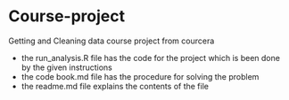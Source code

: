 # Course-project
Getting and Cleaning data course project from courcera

- the run_analysis.R file has the code for the project which is been done by the given instructions
- the code book.md file has the procedure for solving the problem
- the readme.md file explains the contents of the file
